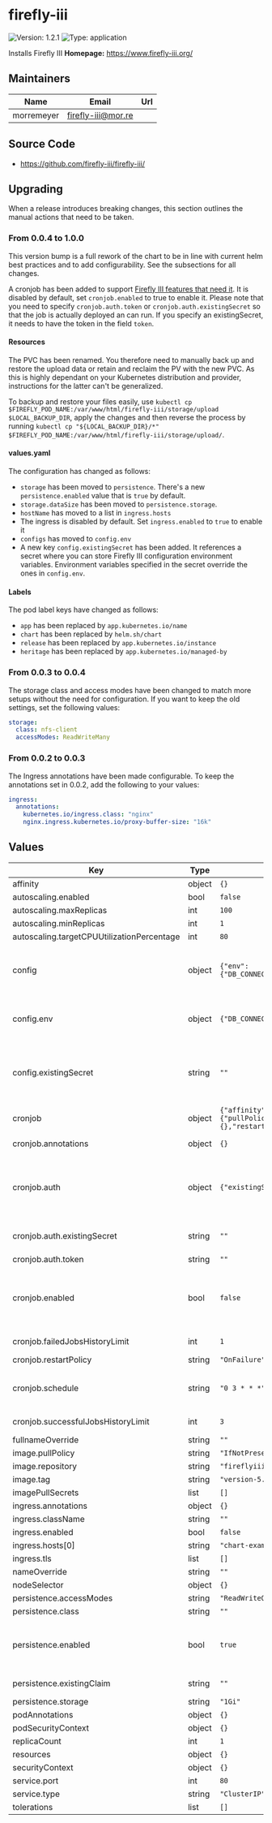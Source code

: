 # firefly-iii

![Version: 1.2.1](https://img.shields.io/badge/Version-1.2.1-informational?style=flat-square) ![Type: application](https://img.shields.io/badge/Type-application-informational?style=flat-square)

Installs Firefly III
**Homepage:** <https://www.firefly-iii.org/>
## Maintainers

| Name | Email | Url |
| ---- | ------ | --- |
| morremeyer | <firefly-iii@mor.re> |  |
## Source Code

* <https://github.com/firefly-iii/firefly-iii/>

## Upgrading

When a release introduces breaking changes, this section outlines the manual actions that need to be taken.

### From 0.0.4 to 1.0.0

This version bump is a full rework of the chart to be in line with current helm best practices and to add configurability. See the subsections for all changes.

A cronjob has been added to support [Firefly III features that need it](https://docs.firefly-iii.org/firefly-iii/advanced-installation/cron/). It is disabled by default, set `cronjob.enabled` to true to enable it. Please note that you need to specify `cronjob.auth.token` or `cronjob.auth.existingSecret` so that the job is actually deployed an can run. If you specify an existingSecret, it needs to have the token in the field `token`.

#### Resources

The PVC has been renamed. You therefore need to manually back up and restore the upload data or retain and reclaim the PV with the new PVC. As this is highly dependant on your Kubernetes distribution and provider, instructions for the latter can't be generalized.

To backup and restore your files easily, use `kubectl cp $FIREFLY_POD_NAME:/var/www/html/firefly-iii/storage/upload $LOCAL_BACKUP_DIR`, apply the changes and then reverse the process by running `kubectl cp "${LOCAL_BACKUP_DIR}/*" $FIREFLY_POD_NAME:/var/www/html/firefly-iii/storage/upload/`.

#### values.yaml

The configuration has changed as follows:

* `storage` has been moved to `persistence`. There's a new `persistence.enabled` value that is `true` by default.
* `storage.dataSize` has been moved to `persistence.storage`.
* `hostName` has moved to a list in `ingress.hosts`
* The ingress is disabled by default. Set `ingress.enabled` to `true` to enable it
* `configs` has moved to `config.env`
* A new key `config.existingSecret` has been added. It references a secret where you can store Firefly III configuration environment variables. Environment variables specified in the secret override the ones in `config.env`.

#### Labels

The pod label keys have changed as follows:

* `app` has been replaced by `app.kubernetes.io/name`
* `chart` has been replaced by `helm.sh/chart`
* `release` has been replaced by `app.kubernetes.io/instance`
* `heritage` has been replaced by `app.kubernetes.io/managed-by`

### From 0.0.3 to 0.0.4

The storage class and access modes have been changed to match more setups without the need for configuration. If you want to keep the old settings, set the following values:

```yaml
storage:
  class: nfs-client
  accessModes: ReadWriteMany
```

### From 0.0.2 to 0.0.3

The Ingress annotations have been made configurable. To keep the annotations set in 0.0.2, add the following to your values:

```yaml
ingress:
  annotations:
    kubernetes.io/ingress.class: "nginx"
    nginx.ingress.kubernetes.io/proxy-buffer-size: "16k"
```

## Values

| Key | Type | Default | Description |
|-----|------|---------|-------------|
| affinity | object | `{}` |  |
| autoscaling.enabled | bool | `false` |  |
| autoscaling.maxReplicas | int | `100` |  |
| autoscaling.minReplicas | int | `1` |  |
| autoscaling.targetCPUUtilizationPercentage | int | `80` |  |
| config | object | `{"env":{"DB_CONNECTION":"pgsql","DB_DATABASE":"firefly","DB_PORT":"5432","DB_USERNAME":"firefly","DEFAULT_LANGUAGE":"en_US","DEFAULT_LOCALE":"equal","TRUSTED_PROXIES":"**","TZ":"Europe/Amsterdam"},"existingSecret":""}` | Environment variables for Firefly III. See docs at: https://github.com/firefly-iii/firefly-iii/blob/main/.env.example |
| config.env | object | `{"DB_CONNECTION":"pgsql","DB_DATABASE":"firefly","DB_PORT":"5432","DB_USERNAME":"firefly","DEFAULT_LANGUAGE":"en_US","DEFAULT_LOCALE":"equal","TRUSTED_PROXIES":"**","TZ":"Europe/Amsterdam"}` | Directly defined environment variables. Use this for non-secret configuration values. |
| config.existingSecret | string | `""` | Set this to the name of a secret to load environment variables from. If defined, values in the secret will override values in config.env |
| cronjob | object | `{"affinity":{},"annotations":{},"auth":{"existingSecret":"","token":""},"enabled":false,"failedJobsHistoryLimit":1,"image":{"pullPolicy":"IfNotPresent","repository":"curlimages/curl","tag":"7.81.0"},"imagePullSecrets":[],"nodeSelector":{},"podAnnotations":{},"podSecurityContext":{},"resources":{},"restartPolicy":"OnFailure","schedule":"0 3 * * *","securityContext":{},"successfulJobsHistoryLimit":3,"tolerations":[]}` | A cronjob for [recurring Firefly III tasks](https://docs.firefly-iii.org/firefly-iii/advanced-installation/cron/). |
| cronjob.annotations | object | `{}` | Annotations for the CronJob |
| cronjob.auth | object | `{"existingSecret":"","token":""}` | Authorization for the CronJob. See https://docs.firefly-iii.org/firefly-iii/advanced-installation/cron/#request-a-page-over-the-web |
| cronjob.auth.existingSecret | string | `""` | The name of a secret containing a data.token field with the cronjob token |
| cronjob.auth.token | string | `""` | The token in plain text |
| cronjob.enabled | bool | `false` | Set to true to enable the CronJob. Note that you need to specify either cronjob.auth.existingSecret or cronjob.auth.token for it to actually be deployed. |
| cronjob.failedJobsHistoryLimit | int | `1` | How many pods to keep around for failed jobs |
| cronjob.restartPolicy | string | `"OnFailure"` | How to treat failed jobs |
| cronjob.schedule | string | `"0 3 * * *"` | When to run the CronJob. Defaults to 03:00 as this is when Firefly III executes regular tasks. |
| cronjob.successfulJobsHistoryLimit | int | `3` | How many pods to keep around for successful jobs |
| fullnameOverride | string | `""` |  |
| image.pullPolicy | string | `"IfNotPresent"` |  |
| image.repository | string | `"fireflyiii/core"` |  |
| image.tag | string | `"version-5.6.14"` |  |
| imagePullSecrets | list | `[]` |  |
| ingress.annotations | object | `{}` |  |
| ingress.className | string | `""` |  |
| ingress.enabled | bool | `false` |  |
| ingress.hosts[0] | string | `"chart-example.local"` |  |
| ingress.tls | list | `[]` |  |
| nameOverride | string | `""` |  |
| nodeSelector | object | `{}` |  |
| persistence.accessModes | string | `"ReadWriteOnce"` |  |
| persistence.class | string | `""` |  |
| persistence.enabled | bool | `true` | If you set this to false, uploaded attachments are not stored persistently and will be lost with every restart of the pod |
| persistence.existingClaim | string | `""` | If you want to use an existing claim, set it here |
| persistence.storage | string | `"1Gi"` |  |
| podAnnotations | object | `{}` |  |
| podSecurityContext | object | `{}` |  |
| replicaCount | int | `1` |  |
| resources | object | `{}` |  |
| securityContext | object | `{}` |  |
| service.port | int | `80` |  |
| service.type | string | `"ClusterIP"` |  |
| tolerations | list | `[]` |  |
